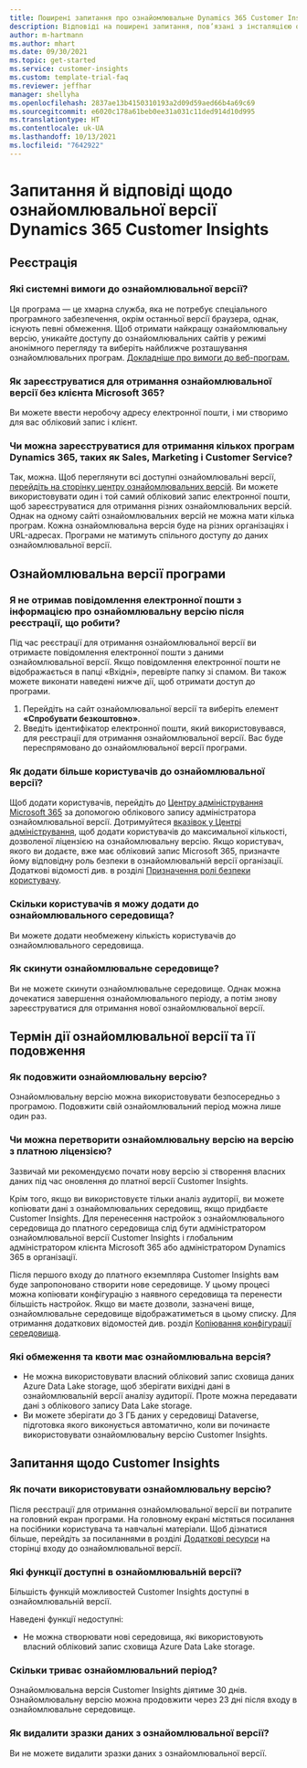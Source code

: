 ```yaml
---
title: Поширені запитання про ознайомлювальне Dynamics 365 Customer Insights
description: Відповіді на поширені запитання, пов’язані з інсталяцією ознайомлювальної версії Customer Insights та керуванням нею. Дізнайтеся, як вирішити проблеми з платформою та програмою.
author: m-hartmann
ms.author: mhart
ms.date: 09/30/2021
ms.topic: get-started
ms.service: customer-insights
ms.custom: template-trial-faq
ms.reviewer: jeffhar
manager: shellyha
ms.openlocfilehash: 2837ae13b4150310193a2d09d59aed66b4a69c69
ms.sourcegitcommit: e6020c178a61beb0ee31a031c11ded914d10d995
ms.translationtype: HT
ms.contentlocale: uk-UA
ms.lasthandoff: 10/13/2021
ms.locfileid: "7642922"
---
```

# <a name="dynamics-365-customer-insights-trial-faq"></a>Запитання й відповіді щодо ознайомлювальної версії Dynamics 365 Customer Insights

## <a name="sign-up"></a>Реєстрація

### <a name="what-are-the-system-requirements-for-the-trial"></a>Які системні вимоги до ознайомлювальної версії?

Ця програма — це хмарна служба, яка не потребує спеціального програмного забезпечення, окрім останньої версії браузера, однак, існують певні обмеження. Щоб отримати найкращу ознайомлювальну версію, уникайте доступу до ознайомлювальних сайтів у режимі анонімного перегляду та виберіть найближче розташування ознайомлювальних програм. [Докладніше про вимоги до веб-програм.](/power-platform/admin/web-application-requirements)

### <a name="how-do-i-sign-up-for-the-trial-without-a-microsoft-365-tenant"></a>Як зареєструватися для отримання ознайомлювальної версії без клієнта Microsoft 365?

Ви можете ввести неробочу адресу електронної пошти, і ми створимо для вас обліковий запис і клієнт.

### <a name="can-i-sign-up-for-multiple-dynamics-365-apps-such-as-sales-marketing-and-customer-service"></a>Чи можна зареєструватися для отримання кількох програм Dynamics 365, таких як Sales, Marketing і Customer Service?

Так, можна. Щоб переглянути всі доступні ознайомлювальні версії, [перейдіть на сторінку центру ознайомлювальних версій](https://dynamics.microsoft.com/dynamics-365-free-trial). Ви можете використовувати один і той самий обліковий запис електронної пошти, щоб зареєструватися для отримання різних ознайомлювальних версій. Однак на одному сайті ознайомлювальних версій не можна мати кілька програм. Кожна ознайомлювальна версія буде на різних організаціях і URL-адресах. Програми не матимуть спільного доступу до даних ознайомлювальної версії.

## <a name="trial-app"></a>Ознайомлювальна версії програми

### <a name="i-didnt-receive-the-trial-details-email-after-signing-up-what-should-i-do"></a>Я не отримав повідомлення електронної пошти з інформацією про ознайомлювальну версію після реєстрації, що робити?

Під час реєстрації для отримання ознайомлювальної версії ви отримаєте повідомлення електронної пошти з даними ознайомлювальної версії. Якщо повідомлення електронної пошти не відображається в папці «Вхідні», перевірте папку зі спамом. Ви також можете виконати наведені нижче дії, щоб отримати доступ до програми.

1. Перейдіть на сайт ознайомлювальної версії та виберіть елемент **«Спробувати безкоштовно»**.
1. Введіть ідентифікатор електронної пошти, який використовувався, для реєстрації для отримання ознайомлювальної версії. Вас буде переспрямовано до ознайомлювальної версії програми.

### <a name="how-do-i-add-more-users-to-a-trial"></a>Як додати більше користувачів до ознайомлювальної версії?

Щоб додати користувачів, перейдіть до [Центру адміністрування Microsoft 365](https://admin.microsoft.com) за допомогою облікового запису адміністратора ознайомлювальної версії. Дотримуйтеся [вказівок у Центрі адміністрування](/microsoft-365/admin/add-users/add-users), щоб додати користувачів до максимальної кількості, дозволеної ліцензією на ознайомлювальну версію. Якщо користувач, якого ви додаєте, вже має обліковий запис Microsoft 365, призначте йому відповідну роль безпеки в ознайомлювальній версії організації. Додаткові відомості див. в розділі [Призначення ролі безпеки користувачу](/power-platform/admin/create-users-assign-online-security-roles#assign-a-security-role-to-a-user).

### <a name="how-many-users-can-i-add-to-my-trial-environment"></a>Скільки користувачів я можу додати до ознайомлювального середовища?

Ви можете додати необмежену кількість користувачів до ознайомлювального середовища.

### <a name="how-do-i-reset-the-trial-environment"></a>Як скинути ознайомлювальне середовище?

Ви не можете скинути ознайомлювальне середовище. Однак можна дочекатися завершення ознайомлювального періоду, а потім знову зареєструватися для отримання нової ознайомлювальної версії.

## <a name="trial-expiration-and-extension"></a>Термін дії ознайомлювальної версії та її подовження

### <a name="how-do-i-extend-the-trial"></a>Як подовжити ознайомлювальну версію?

Ознайомлювальну версію можна використовувати безпосередньо з програмою. Подовжити свій ознайомлювальний період можна лише один раз.

### <a name="can-i-convert-the-trial-to-a-paid-license"></a>Чи можна перетворити ознайомлювальну версію на версію з платною ліцензією?

Зазвичай ми рекомендуємо почати нову версію зі створення власних даних під час оновлення до платної версії Customer Insights. 

Крім того, якщо ви використовуєте тільки аналіз аудиторії, ви можете копіювати дані з ознайомлювальних середовищ, якщо придбаєте Customer Insights. Для перенесення настройок з ознайомлювального середовища до платного середовища слід бути адміністратором ознайомлювальної версії Customer Insights і глобальним адміністратором клієнта Microsoft 365 або адміністратором Dynamics 365 в організації. 

Після першого входу до платного екземпляра Customer Insights вам буде запропоновано створити нове середовище. У цьому процесі можна копіювати конфігурацію з наявного середовища та перенести більшість настройок. Якщо ви маєте дозволи, зазначені вище, ознайомлювальне середовище відображатиметься в цьому списку. Для отримання додаткових відомостей див. розділ [Копіювання конфігурації середовища](audience-insights/manage-environments.md#copy-the-environment-configuration).

### <a name="what-are-the-trial-limits-and-quotas"></a>Які обмеження та квоти має ознайомлювальна версія?

- Не можна використовувати власний обліковий запис сховища даних Azure Data Lake storage, щоб зберігати вихідні дані в ознайомлювальній версії аналізу аудиторії. Проте можна передавати дані з облікового запису Data Lake storage.
- Ви можете зберігати до 3 ГБ даних у середовищі Dataverse, підготовка якого виконується автоматично, коли ви починаєте використовувати ознайомлювальну версію Customer Insights.

## <a name="customer-insights-specific-questions"></a>Запитання щодо Customer Insights

### <a name="how-do-i-start-using-the-trial"></a>Як почати використовувати ознайомлювальну версію?

Після реєстрації для отримання ознайомлювальної версії ви потрапите на головний екран програми. На головному екрані містяться посилання на посібники користувача та навчальні матеріали. Щоб дізнатися більше, перейдіть за посиланнями в розділі [Додаткові ресурси](trial-signup.md#additional-resources) на сторінці входу до ознайомлювальної версії.

### <a name="what-features-are-available-in-the-trial"></a>Які функції доступні в ознайомлювальній версії?

Більшість функцій можливостей Customer Insights доступні в ознайомлювальній версії.

Наведені функції недоступні: 
- Не можна створювати нові середовища, які використовують власний обліковий запис сховища Azure Data Lake storage.

### <a name="how-long-does-the-trial-last"></a>Скільки триває ознайомлювальний період?

Ознайомлювальна версія Customer Insights діятиме 30 днів. Ознайомлювальну версію можна продовжити через 23 дні після входу в ознайомлювальне середовище.

### <a name="how-do-i-remove-sample-data-from-the-trial"></a>Як видалити зразки даних з ознайомлювальної версії?

Ви не можете видалити зразки даних з ознайомлювальної версії.
